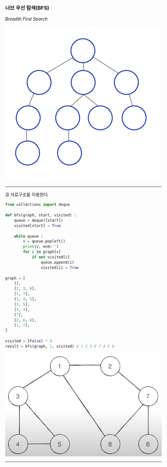 ### 너브 우선 탐색(BFS)
*Breadth First Search* 

![BFS](https://github.com/tjfehdgns1/AlgorithmPerDay/blob/70fd23e0e913b810f8a24c4b5e66e9f384eb57e7/image/BFS.gif)

***

큐 자료구조를 이용한다

```python
from collections import deque

def bfs(graph, start, visited) :
    queue = deque([start])
    visited[start] = True

    while queue :
        v = queue.popleft()
        print(v, end='')
        for i in graph[v]
            if not visited[i]
                queue.append(i)
                visited[i] = True

graph = [
    [],
    [2, 3, 8],
    [1, 7],
    [1, 4, 5],
    [3, 5],
    [3, 4],
    [7],
    [2, 6, 8],
    [1, 7],
]

visited = [False] * 9
result = bfs(graph, 1, visited) # 1 2 3 8 7 4 5 6
```

![graph](https://github.com/tjfehdgns1/AlgorithmPerDay/blob/ce0940c6cb4b26b35ff27a5b1e783f71902eff1d/image/graph.png)

***